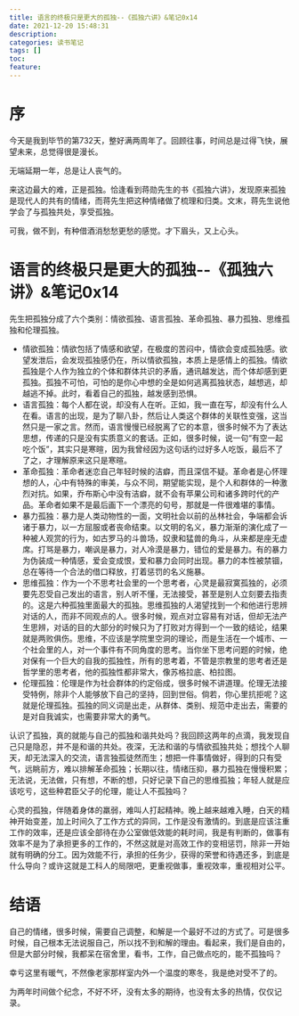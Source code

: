 ```yaml
---
title: 语言的终极只是更大的孤独--《孤独六讲》&笔记0x14
date: 2021-12-20 15:48:31
description: 
categories: 读书笔记
tags: [] 
toc: 
feature: 
---
```


# 序

今天是我到毕节的第732天，整好满两周年了。回顾往事，时间总是过得飞快，展望未来，总觉得很是漫长。

无端延期一年，总是让人丧气的。

来这边最大的难，正是孤独。恰逢看到蒋勋先生的书《孤独六讲》，发现原来孤独是现代人的共有的情绪，而蒋先生把这种情绪做了梳理和归类。文末，蒋先生说他学会了与孤独共处，享受孤独。

可我，做不到，有种借酒消愁愁更愁的感觉。才下眉头，又上心头。

<!-- more -->

# 语言的终极只是更大的孤独--《孤独六讲》&笔记0x14

先生把孤独分成了六个类别：情欲孤独、语言孤独、革命孤独、暴力孤独、思维孤独和伦理孤独。

- 情欲孤独：情欲包括了情感和欲望，在极度的苦闷中，情欲会变成孤独感。欲望发泄后，会发现孤独感仍在，所以情欲孤独，本质上是感情上的孤独。情欲孤独是个人作为独立的个体和群体共识的矛盾，通讯越发达，而个体却感到更孤独。孤独不可怕，可怕的是你心中想的全是如何逃离孤独状态，越想逃，却越逃不掉。此时，看着自己的孤独，越发感到恐惧。
- 语言孤独：每个人都在说，却没有人在听。正如，我一直在写，却没有什么人在看。语言的出现，是为了聊八卦，然后让人类这个群体的关联性变强，这当然只是一家之言。然而，语言慢慢已经脱离了它的本意，很多时候不为了表达思想，传递的只是没有实质意义的套话。正如，很多时候，说一句“有空一起吃个饭”，其实只是寒暄，因为我曾经因为这句话约过好多人吃饭，最后不了了之，才理解原来这只是寒暄。
- 革命孤独：革命者迷恋自己年轻时候的洁癖，而且深信不疑。革命者是心怀理想的人，心中有特殊的审美，与众不同，期望能实现，是个人和群体的一种激烈对抗。如果，乔布斯心中没有洁癖，就不会有苹果公司和诸多跨时代的产品。革命者如果不是最后画下一个漂亮的句号，那就是一件很难堪的事情。
- 暴力孤独：暴力是人类动物性的一面，文明社会以前的丛林社会，争端都会诉诸于暴力，以一方屈服或者丧命结束。以文明的名义，暴力渐渐的演化成了一种被人观赏的行为，如古罗马的斗兽场，奴隶和猛兽的角斗，从来都是座无虚席。打骂是暴力，嘲讽是暴力，对人冷漠是暴力，错位的爱是暴力。有的暴力为伪装成一种情感，爱会变成恨，爱和暴力会同时出现。暴力的本性被禁锢，总在等待一个合法的借口释放，打着惩罚的名义施暴。
- 思维孤独：作为一个不思考社会里的一个思考者，心灵是最寂寞孤独的，必须要先忍受自己发出的语言，别人听不懂，无法接受，甚至是别人立刻要去指责的。这是六种孤独里面最大的孤独。思维孤独的人渴望找到一个和他进行思辨对话的人，而非不同观点的人。很多时候，观点对立容易有对话，但却无法产生思辨，对话的目的大部分的时候只为了打败对方得到一个一致的结论，结果就是两败俱伤。思维，不应该是学院里空洞的理论，而是生活在一个城市、一个社会里的人，对一个事件有不同角度的思考。当你坐下思考问题的时候，绝对保有一个巨大的自我的孤独性，所有的思考着，不管是宗教里的思考者还是哲学里的思考者，他的孤独性都非常大，像苏格拉底、柏拉图。
- 伦理孤独：伦理是作为社会群体的约定俗成，很多时候不讲道理。伦理无法接受特例，除非个人能够放下自己的坚持，回到世俗。倘若，你心里抗拒呢？这就是伦理孤独。孤独的同义词是出走，从群体、类别、规范中走出去，需要的是对自我诚实，也需要非常大的勇气。

认识了孤独，真的就能与自己的孤独和谐共处吗？我回顾这两年的点滴，我发现自己只是隐忍，并不是和谐的共处。夜深，无法和谐的与情欲孤独共处；想找个人聊天，却无法深入的交流，语言独孤徒然而生；想把一件事情做好，得到的只有受气，远眺前方，难以排解革命孤独；长期以往，情绪压抑，暴力孤独在慢慢积累；无法说，无法做，只有想，不断的想，只好记录下自己的思维孤独；年轻人就是应该吃亏，这些种君臣父子的伦理，能让人不孤独吗？

心灵的孤独，伴随着身体的羸弱，难叫人打起精神。晚上越来越难入睡，白天的精神开始变差，加上时间久了工作方式的异同，工作是没有激情的。到底是应该注重工作的效率，还是应该全部待在办公室做低效能的耗时间，我是有判断的，做事有效率不是为了承担更多的工作的，不然这就是对高效工作的变相惩罚，除非一开始就有明确的分工。因为效能不行，承担的任务少，获得的荣誉和待遇还多，到底是什么导向？或许这就是工科人的局限吧，更重视做事，重视效率，重视相对公平。

# 结语

自己的情绪，很多时候，需要自己调整，和解是一个最好不过的方式了。可是很多时候，自己根本无法说服自己，所以找不到和解的理由。看起来，我们是自由的，但是大部分时候，我都呆在宿舍里，看书，工作，自己做点吃的，能不孤独吗？

幸亏这里有暖气，不然像老家那样室内外一个温度的寒冬，我是绝对受不了的。

为两年时间做个纪念，不好不坏，没有太多的期待，也没有太多的热情，仅仅记录。